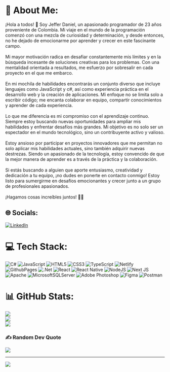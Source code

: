 # 💫 About Me:
¡Hola a todos! 👋 Soy Jeffer Daniel, un apasionado programador de 23 años proveniente de Colombia. Mi viaje en el mundo de la programación comenzó con una mezcla de curiosidad y determinación, y desde entonces, no he dejado de emocionarme por aprender y crecer en este fascinante campo.<br><br>Mi mayor motivación radica en desafiar constantemente mis límites y en la búsqueda incesante de soluciones creativas para los problemas. Con una mentalidad orientada a resultados, me esfuerzo por sobresalir en cada proyecto en el que me embarco.<br><br>En mi mochila de habilidades encontrarás un conjunto diverso que incluye lenguajes como JavaScript y c#, así como experiencia práctica en el desarrollo web y la creación de aplicaciones. Mi enfoque no se limita solo a escribir código; me encanta colaborar en equipo, compartir conocimientos y aprender de cada experiencia.<br><br>Lo que me diferencia es mi compromiso con el aprendizaje continuo. Siempre estoy buscando nuevas oportunidades para ampliar mis habilidades y enfrentar desafíos más grandes. Mi objetivo es no solo ser un espectador en el mundo tecnológico, sino un contribuyente activo y valioso.<br><br>Estoy ansioso por participar en proyectos innovadores que me permitan no solo aplicar mis habilidades actuales, sino también adquirir nuevas destrezas. Siendo un apasionado de la tecnología, estoy convencido de que la mejor manera de aprender es a través de la práctica y la colaboración.<br><br>Si estás buscando a alguien que aporte entusiasmo, creatividad y dedicación a tu equipo, ¡no dudes en ponerte en contacto conmigo! Estoy listo para sumergirme en desafíos emocionantes y crecer junto a un grupo de profesionales apasionados.<br><br>¡Hagamos cosas increíbles juntos! 🚀✨


## 🌐 Socials:
[![LinkedIn](https://img.shields.io/badge/LinkedIn-%230077B5.svg?logo=linkedin&logoColor=white)]()

# 💻 Tech Stack:
![C#](https://img.shields.io/badge/c%23-%23239120.svg?style=for-the-badge&logo=csharp&logoColor=white) ![JavaScript](https://img.shields.io/badge/javascript-%23323330.svg?style=for-the-badge&logo=javascript&logoColor=%23F7DF1E) ![HTML5](https://img.shields.io/badge/html5-%23E34F26.svg?style=for-the-badge&logo=html5&logoColor=white) ![CSS3](https://img.shields.io/badge/css3-%231572B6.svg?style=for-the-badge&logo=css3&logoColor=white) ![TypeScript](https://img.shields.io/badge/typescript-%23007ACC.svg?style=for-the-badge&logo=typescript&logoColor=white) ![Netlify](https://img.shields.io/badge/netlify-%23000000.svg?style=for-the-badge&logo=netlify&logoColor=#00C7B7) ![GithubPages](https://img.shields.io/badge/github%20pages-121013?style=for-the-badge&logo=github&logoColor=white) ![.Net](https://img.shields.io/badge/.NET-5C2D91?style=for-the-badge&logo=.net&logoColor=white) ![React](https://img.shields.io/badge/react-%2320232a.svg?style=for-the-badge&logo=react&logoColor=%2361DAFB) ![React Native](https://img.shields.io/badge/react_native-%2320232a.svg?style=for-the-badge&logo=react&logoColor=%2361DAFB) ![NodeJS](https://img.shields.io/badge/node.js-6DA55F?style=for-the-badge&logo=node.js&logoColor=white) ![Next JS](https://img.shields.io/badge/Next-black?style=for-the-badge&logo=next.js&logoColor=white) ![Apache](https://img.shields.io/badge/apache-%23D42029.svg?style=for-the-badge&logo=apache&logoColor=white) ![MicrosoftSQLServer](https://img.shields.io/badge/Microsoft%20SQL%20Server-CC2927?style=for-the-badge&logo=microsoft%20sql%20server&logoColor=white) ![Adobe Photoshop](https://img.shields.io/badge/adobe%20photoshop-%2331A8FF.svg?style=for-the-badge&logo=adobe%20photoshop&logoColor=white) ![Figma](https://img.shields.io/badge/figma-%23F24E1E.svg?style=for-the-badge&logo=figma&logoColor=white) ![Postman](https://img.shields.io/badge/Postman-FF6C37?style=for-the-badge&logo=postman&logoColor=white)
# 📊 GitHub Stats:
![](https://github-readme-stats.vercel.app/api?username=JD10S&theme=dark&hide_border=false&include_all_commits=false&count_private=false)<br/>
![](https://github-readme-streak-stats.herokuapp.com/?user=JD10S&theme=dark&hide_border=false)<br/>
![](https://github-readme-stats.vercel.app/api/top-langs/?username=JD10S&theme=dark&hide_border=false&include_all_commits=false&count_private=false&layout=compact)

### ✍️ Random Dev Quote
![](https://quotes-github-readme.vercel.app/api?type=horizontal&theme=dark)

---
[![](https://visitcount.itsvg.in/api?id=JD10S&icon=5&color=0)](https://visitcount.itsvg.in)

<!-- Proudly created with GPRM ( https://gprm.itsvg.in ) -->
